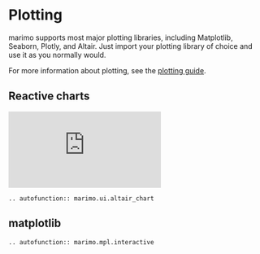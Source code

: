 # Plotting

marimo supports most major plotting libraries, including Matplotlib, Seaborn,
Plotly, and Altair. Just import your plotting library of choice and use it
as you normally would.

For more information about plotting, see the [plotting guide](../guides/plotting.md).

## Reactive charts

<iframe class="demo large" src="https://components.marimo.io/?component=altair-chart" frameborder="no"></iframe>

```{eval-rst}
.. autofunction:: marimo.ui.altair_chart
```

## matplotlib

```{eval-rst}
.. autofunction:: marimo.mpl.interactive
```
